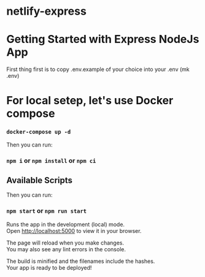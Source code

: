 # netlify-express

# Getting Started with Express NodeJs App

First thing first is to copy .env.example of your choice into your .env (mk .env)

# For local setep, let's use Docker compose

### `docker-compose up -d`

Then you can run:

### `npm i` or `npm install` or `npm ci`

## Available Scripts

Then you can run:

### `npm start` or `npm run start`

Runs the app in the development (local) mode.\
Open [http://localhost:5000](http://localhost:5000) to view it in your browser.

The page will reload when you make changes.\
You may also see any lint errors in the console.

The build is minified and the filenames include the hashes.\
Your app is ready to be deployed!
